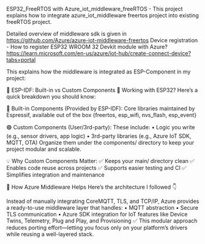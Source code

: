 ESP32_FreeRTOS with Azure_iot_middleware_freeRTOS - This project explains how to integrate azure_iot_middleware freertos project
into existing freeRTOS project. 

Detailed overview of middleware sdk is given in https://github.com/Azure/azure-iot-middleware-freertos
Device registration - How to register ESP32 WROOM 32 Devkit module with Azure? 
                      https://learn.microsoft.com/en-us/azure/iot-hub/create-connect-device?tabs=portal

This explains how the middleware is integrated as ESP-Component in my project:                      

🚀 ESP-IDF: Built-in vs Custom Components 🔧
Working with ESP32? Here’s a quick breakdown you should know:

🔷 Built-in Components (Provided by ESP-IDF):
 Core libraries maintained by Espressif, available out of the box {freertos, esp_wifi, nvs_flash, esp_event}

🟢 Custom Components (User/3rd-party):
 These include:
 • Logic you write (e.g., sensor drivers, app logic)
 • 3rd-party libraries (e.g., Azure IoT SDK, MQTT, OTA)
Organize them under the components/ directory to keep your project modular and scalable.

💡 Why Custom Components Matter:
 ✅ Keeps your main/ directory clean
 ✅ Enables code reuse across projects
 ✅ Supports easier testing and CI
 ✅ Simplifies integration and maintenance

🧩 How Azure Middleware Helps
 Here’s the architecture I followed 👇

Instead of manually integrating CoreMQTT, TLS, and TCP/IP, Azure provides a ready-to-use middleware layer that handles:
 • MQTT abstraction
 • Secure TLS communication
 • Azure SDK integration for IoT features like Device Twins, Telemetry, Plug and Play, and Provisioning
✅ This modular approach reduces porting effort—letting you focus only on your platform’s drivers while reusing a well-layered stack.